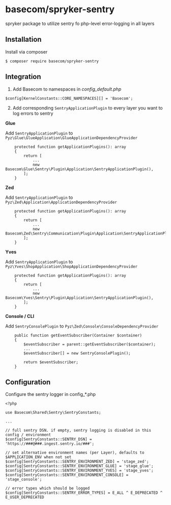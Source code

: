 # basecom/spryker-sentry
spryker package to utilize sentry fo php-level error-logging in all layers

## Installation
Install via composer
```
$ composer require basecom/spryker-sentry
```

## Integration
1) Add Basecom to namespaces in _config_default.php_
```
$config[KernelConstants::CORE_NAMESPACES][] = 'Basecom';
```

2) Add corresponding `SentryApplicationPlugin` to every layer you want to log errors to sentry

**Glue**

Add `SentryApplicationPlugin` to `Pyz\Glue\GlueApplication\GlueApplicationDependencyProvider`
```
    protected function getApplicationPlugins(): array
    {
        return [
            ...
            new Basecom\Glue\Sentry\Plugin\Application\SentryApplicationPlugin(),
        ];
    }
```

**Zed**

Add `SentryApplicationPlugin` to `Pyz\Zed\Application\ApplicationDependencyProvider`
```
    protected function getApplicationPlugins(): array
    {
        return [
            ...
            new Basecom\Zed\Sentry\Communication\Plugin\Application\SentryApplicationPlugin(),
        ];
    }
```

**Yves**

Add `SentryApplicationPlugin` to `Pyz\Yves\ShopApplication\ShopApplicationDependencyProvider`
```
    protected function getApplicationPlugins(): array
    {
        return [
            ...
            new Basecom\Yves\Sentry\Plugin\Application\SentryApplicationPlugin(),
        ];
    }
```

**Console / CLI**

Add `SentryConsolePlugin` to `Pyz\Zed\Console\ConsoleDependencyProvider`
```
    public function getEventSubscriber(Container $container)
    {
        $eventSubscriber = parent::getEventSubscriber($container);
        ...
        $eventSubscriber[] = new SentryConsolePlugin();

        return $eventSubscriber;
    }
```


## Configuration
Configure the sentry logger in config_*.php
```
<?php

use Basecom\Shared\Sentry\SentryConstants;

...

// full sentry DSN. if empty, sentry logging is disabled in this config / environment
$config[SentryConstants::SENTRY_DSN] = 'https://###@###.ingest.sentry.io/###';

// set alternative environment names (per Layer), defaults to $APPLICATION_ENV when not set
$config[SentryConstants::SENTRY_ENVIRONMENT_ZED] = 'stage_zed';
$config[SentryConstants::SENTRY_ENVIRONMENT_GLUE] = 'stage_glue';
$config[SentryConstants::SENTRY_ENVIRONMENT_YVES] = 'stage_yves';
$config[SentryConstants::SENTRY_ENVIRONMENT_CONSOLE] = 'stage_console';

// error types which should be logged
$config[SentryConstants::SENTRY_ERROR_TYPES] = E_ALL ^ E_DEPRECATED ^ E_USER_DEPRECATED
```
